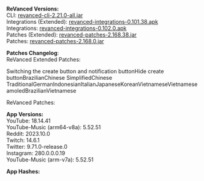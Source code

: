 **ReVanced Versions:**  
CLI: [revanced-cli-2.21.0-all.jar](https://github.com/j-hc/revanced-cli/releases/tag/v2.21.0)  
Integrations (Extended): [revanced-integrations-0.101.38.apk](https://github.com/inotia00/revanced-integrations/releases/tag/v0.101.38)  
Integrations: [revanced-integrations-0.102.0.apk](https://github.com/revanced/revanced-integrations/releases/tag/v0.102.0)  
Patches (Extended): [revanced-patches-2.168.38.jar](https://github.com/inotia00/revanced-patches/releases/tag/v2.168.38)  
Patches: [revanced-patches-2.168.0.jar](https://github.com/revanced/revanced-patches/releases/tag/v2.168.0)  

**Patches Changelog**:   
ReVanced Extended Patches:  

Switching the create button and notification buttonHide create buttonBrazilianChinese SimplifiedChinese TraditionalGermanIndonesianItalianJapaneseKoreanVietnameseVietnameseamoledBrazilianVietnamese
  
ReVanced Patches:   


  
**App Versions:**  
YouTube: 18.14.41  
YouTube-Music (arm64-v8a): 5.52.51  
Reddit: 2023.10.0  
Twitch: 14.6.1  
Twitter: 9.71.0-release.0  
Instagram: 280.0.0.0.19  
YouTube-Music (arm-v7a): 5.52.51  

**App Hashes:**  
  
